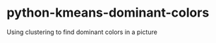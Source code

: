 python-kmeans-dominant-colors
=============================

Using clustering to find dominant colors in a picture
